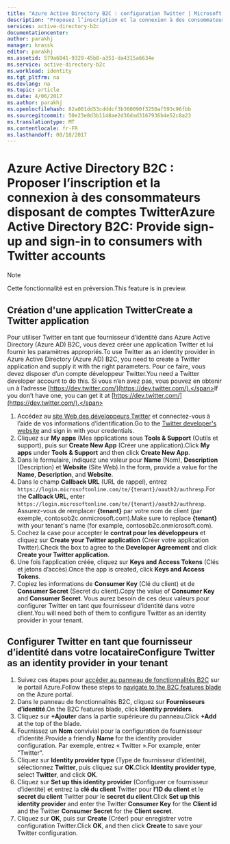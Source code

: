 ```yaml
---
title: "Azure Active Directory B2C : configuration Twitter | Microsoft Docs"
description: "Proposez l’inscription et la connexion à des consommateurs disposant de comptes Twitter dans vos applications sécurisées par Azure Active Directory B2C."
services: active-directory-b2c
documentationcenter: 
author: parakhj
manager: krassk
editor: parakhj
ms.assetid: 579a6841-9329-45b8-a351-da4315a6634e
ms.service: active-directory-b2c
ms.workload: identity
ms.tgt_pltfrm: na
ms.devlang: na
ms.topic: article
ms.date: 4/06/2017
ms.author: parakhj
ms.openlocfilehash: 82a001dd53cdddcf3b360090f3250af593c96fbb
ms.sourcegitcommit: 50e23e8d3b1148ae2d36dad3167936b4e52c8a23
ms.translationtype: MT
ms.contentlocale: fr-FR
ms.lasthandoff: 08/18/2017
---
```

# <a name="azure-active-directory-b2c-provide-sign-up-and-sign-in-to-consumers-with-twitter-accounts"></a><span data-ttu-id="bdfee-103">Azure Active Directory B2C : Proposer l’inscription et la connexion à des consommateurs disposant de comptes Twitter</span><span class="sxs-lookup"><span data-stu-id="bdfee-103">Azure Active Directory B2C: Provide sign-up and sign-in to consumers with Twitter accounts</span></span>

> [!NOTE]
> <span data-ttu-id="bdfee-104">Cette fonctionnalité est en préversion.</span><span class="sxs-lookup"><span data-stu-id="bdfee-104">This feature is in preview.</span></span>
> 

## <a name="create-a-twitter-application"></a><span data-ttu-id="bdfee-105">Création d'une application Twitter</span><span class="sxs-lookup"><span data-stu-id="bdfee-105">Create a Twitter application</span></span>
<span data-ttu-id="bdfee-106">Pour utiliser Twitter en tant que fournisseur d’identité dans Azure Active Directory (Azure AD) B2C, vous devez créer une application Twitter et lui fournir les paramètres appropriés.</span><span class="sxs-lookup"><span data-stu-id="bdfee-106">To use Twitter as an identity provider in Azure Active Directory (Azure AD) B2C, you need to create a Twitter application and supply it with the right parameters.</span></span> <span data-ttu-id="bdfee-107">Pour ce faire, vous devez disposer d’un compte développeur Twitter.</span><span class="sxs-lookup"><span data-stu-id="bdfee-107">You need a Twitter developer account to do this.</span></span> <span data-ttu-id="bdfee-108">Si vous n’en avez pas, vous pouvez en obtenir un à l’adresse [https://dev.twitter.com/](https://dev.twitter.com/).</span><span class="sxs-lookup"><span data-stu-id="bdfee-108">If you don’t have one, you can get it at [https://dev.twitter.com/](https://dev.twitter.com/).</span></span>

1. <span data-ttu-id="bdfee-109">Accédez au [site Web des développeurs Twitter](https://dev.twitter.com/) et connectez-vous à l’aide de vos informations d’identification.</span><span class="sxs-lookup"><span data-stu-id="bdfee-109">Go to the [Twitter developer's website](https://dev.twitter.com/) and sign in with your credentials.</span></span>
2. <span data-ttu-id="bdfee-110">Cliquez sur **My apps** (Mes applications sous **Tools & Support** (Outils et support), puis sur **Create New App** (Créer une application).</span><span class="sxs-lookup"><span data-stu-id="bdfee-110">Click **My apps** under **Tools & Support** and then click **Create New App**.</span></span> 
3. <span data-ttu-id="bdfee-111">Dans le formulaire, indiquez une valeur pour **Name** (Nom), **Description** (Description) et **Website** (Site Web).</span><span class="sxs-lookup"><span data-stu-id="bdfee-111">In the form, provide a value for the **Name**, **Description**, and **Website**.</span></span>
4. <span data-ttu-id="bdfee-112">Dans le champ **Callback URL** (URL de rappel), entrez `https://login.microsoftonline.com/te/{tenant}/oauth2/authresp`.</span><span class="sxs-lookup"><span data-stu-id="bdfee-112">For the **Callback URL**, enter `https://login.microsoftonline.com/te/{tenant}/oauth2/authresp`.</span></span> <span data-ttu-id="bdfee-113">Assurez-vous de remplacer **{tenant}** par votre nom de client (par exemple, contosob2c.onmicrosoft.com).</span><span class="sxs-lookup"><span data-stu-id="bdfee-113">Make sure to replace **{tenant}** with your tenant's name (for example, contosob2c.onmicrosoft.com).</span></span>
5. <span data-ttu-id="bdfee-114">Cochez la case pour accepter le **contrat pour les développeurs** et cliquez sur **Create your Twitter application** (Créer votre application Twitter).</span><span class="sxs-lookup"><span data-stu-id="bdfee-114">Check the box to agree to the **Developer Agreement** and click **Create your Twitter application**.</span></span>
6. <span data-ttu-id="bdfee-115">Une fois l’application créée, cliquez sur **Keys and Access Tokens** (Clés et jetons d’accès).</span><span class="sxs-lookup"><span data-stu-id="bdfee-115">Once the app is created, click **Keys and Access Tokens**.</span></span>
7. <span data-ttu-id="bdfee-116">Copiez les informations de **Consumer Key** (Clé du client) et de **Consumer Secret** (Secret du client).</span><span class="sxs-lookup"><span data-stu-id="bdfee-116">Copy the value of **Consumer Key** and **Consumer Secret**.</span></span> <span data-ttu-id="bdfee-117">Vous aurez besoin de ces deux valeurs pour configurer Twitter en tant que fournisseur d’identité dans votre client.</span><span class="sxs-lookup"><span data-stu-id="bdfee-117">You will need both of them to configure Twitter as an identity provider in your tenant.</span></span>

## <a name="configure-twitter-as-an-identity-provider-in-your-tenant"></a><span data-ttu-id="bdfee-118">Configurer Twitter en tant que fournisseur d’identité dans votre locataire</span><span class="sxs-lookup"><span data-stu-id="bdfee-118">Configure Twitter as an identity provider in your tenant</span></span>
1. <span data-ttu-id="bdfee-119">Suivez ces étapes pour [accéder au panneau de fonctionnalités B2C](active-directory-b2c-app-registration.md#navigate-to-b2c-settings) sur le portail Azure.</span><span class="sxs-lookup"><span data-stu-id="bdfee-119">Follow these steps to [navigate to the B2C features blade](active-directory-b2c-app-registration.md#navigate-to-b2c-settings) on the Azure portal.</span></span>
2. <span data-ttu-id="bdfee-120">Dans le panneau de fonctionnalités B2C, cliquez sur **Fournisseurs d’identité**.</span><span class="sxs-lookup"><span data-stu-id="bdfee-120">On the B2C features blade, click **Identity providers**.</span></span>
3. <span data-ttu-id="bdfee-121">Cliquez sur **+Ajouter** dans la partie supérieure du panneau.</span><span class="sxs-lookup"><span data-stu-id="bdfee-121">Click **+Add** at the top of the blade.</span></span>
4. <span data-ttu-id="bdfee-122">Fournissez un **Nom** convivial pour la configuration de fournisseur d’identité.</span><span class="sxs-lookup"><span data-stu-id="bdfee-122">Provide a friendly **Name** for the identity provider configuration.</span></span> <span data-ttu-id="bdfee-123">Par exemple, entrez « Twitter ».</span><span class="sxs-lookup"><span data-stu-id="bdfee-123">For example, enter "Twitter".</span></span>
5. <span data-ttu-id="bdfee-124">Cliquez sur **Identity provider type** (Type de fournisseur d’identité), sélectionnez **Twitter**, puis cliquez sur **OK**.</span><span class="sxs-lookup"><span data-stu-id="bdfee-124">Click **Identity provider type**, select **Twitter**, and click **OK**.</span></span>
6. <span data-ttu-id="bdfee-125">Cliquez sur **Set up this identity provider** (Configurer ce fournisseur d’identité) et entrez la **clé du client** Twitter pour **l’ID du client** et le **secret du client** Twitter pour le **secret du client**.</span><span class="sxs-lookup"><span data-stu-id="bdfee-125">Click **Set up this identity provider** and enter the Twitter **Consumer Key** for the **Client id** and the Twitter **Consumer Secret** for the **Client secret**.</span></span>
7. <span data-ttu-id="bdfee-126">Cliquez sur **OK**, puis sur **Create** (Créer) pour enregistrer votre configuration Twitter.</span><span class="sxs-lookup"><span data-stu-id="bdfee-126">Click **OK**, and then click **Create** to save your Twitter configuration.</span></span>

